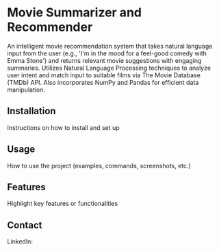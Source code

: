 # Movie Summarizer and Recommender

An intelligent movie recommendation system that takes natural language input from the user (e.g., 'I'm in the mood for a feel-good comedy with Emma Stone') and returns relevant movie suggestions with engaging summaries. Utilizes Natural Language Processing techniques to analyze user intent and match input to suitable films via The Movie Database (TMDb) API. Also incorporates NumPy and Pandas for efficient data manipulation.

## Installation

Instructions on how to install and set up

## Usage

How to use the project (examples, commands, screenshots, etc.)


## Features

Highlight key features or functionalities

## Contact

LinkedIn:
